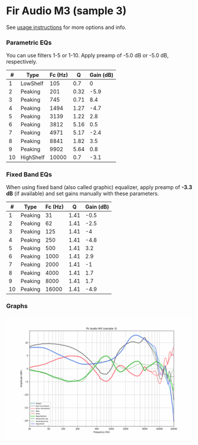 # Fir Audio M3 (sample 3)
See [usage instructions](https://github.com/jaakkopasanen/AutoEq#usage) for more options and info.

### Parametric EQs
You can use filters 1-5 or 1-10. Apply preamp of -5.0 dB or -5.0 dB, respectively.

|   # | Type      |   Fc (Hz) |    Q |   Gain (dB) |
|-----|-----------|-----------|------|-------------|
|   1 | LowShelf  |       105 | 0.7  |         0   |
|   2 | Peaking   |       201 | 0.32 |        -5.9 |
|   3 | Peaking   |       745 | 0.71 |         8.4 |
|   4 | Peaking   |      1494 | 1.27 |        -4.7 |
|   5 | Peaking   |      3139 | 1.22 |         2.8 |
|   6 | Peaking   |      3812 | 5.16 |         0.5 |
|   7 | Peaking   |      4971 | 5.17 |        -2.4 |
|   8 | Peaking   |      8841 | 1.82 |         3.5 |
|   9 | Peaking   |      9902 | 5.64 |         0.8 |
|  10 | HighShelf |     10000 | 0.7  |        -3.1 |

### Fixed Band EQs
When using fixed band (also called graphic) equalizer, apply preamp of **-3.3 dB** (if available) and set gains manually with these parameters.

|   # | Type    |   Fc (Hz) |    Q |   Gain (dB) |
|-----|---------|-----------|------|-------------|
|   1 | Peaking |        31 | 1.41 |        -0.5 |
|   2 | Peaking |        62 | 1.41 |        -2.5 |
|   3 | Peaking |       125 | 1.41 |        -4   |
|   4 | Peaking |       250 | 1.41 |        -4.8 |
|   5 | Peaking |       500 | 1.41 |         3.2 |
|   6 | Peaking |      1000 | 1.41 |         2.9 |
|   7 | Peaking |      2000 | 1.41 |        -1   |
|   8 | Peaking |      4000 | 1.41 |         1.7 |
|   9 | Peaking |      8000 | 1.41 |         1.7 |
|  10 | Peaking |     16000 | 1.41 |        -4.9 |

### Graphs
![](./Fir%20Audio%20M3%20(sample%203).png)
